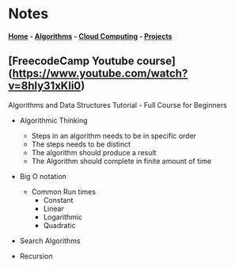 # Notes

#### [Home](index.md) - [Algorithms](Algorithms.md) - [Cloud Computing](CloudComputing.md) - [Projects](Projects.md)

## [FreecodeCamp Youtube course] (https://www.youtube.com/watch?v=8hly31xKli0) 
Algorithms and Data Structures Tutorial - Full Course for Beginners




- Algorithmic Thinking
    - Steps in an algorithm needs to be in specific order
    - The steps needs to be distinct
    - The algorithm should produce a result
    - The Algorithm should complete in finite amount of time

- Big O notation
    - Common Run times
        - Constant
        - Linear
        - Logarithmic
        - Quadratic

- Search Algorithms

- Recursion 
